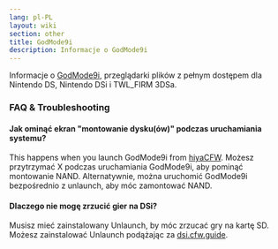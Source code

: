 ```yaml
---
lang: pl-PL
layout: wiki
section: other
title: GodMode9i
description: Informacje o GodMode9i
---
```


Informacje o [GodMode9i](https://github.com/DS-Homebrew/GodMode9i), przeglądarki plików z pełnym dostępem dla Nintendo DS, Nintendo DSi i TWL_FIRM 3DSa.

### FAQ & Troubleshooting

#### Jak ominąć ekran "montowanie dysku(ów)" podczas uruchamiania systemu?
This happens when you launch GodMode9i from [hiyaCFW](/hiyacfw). Możesz przytrzymać X podczas uruchamiania GodMode9i, aby pominąć montowanie NAND. Alternatywnie, można uruchomić GodMode9i bezpośrednio z unlaunch, aby móc zamontować NAND.

#### Dlaczego nie mogę zrzucić gier na DSi?
Musisz mieć zainstalowany Unlaunch, by móc zrzucać gry na kartę SD. Możesz zainstalować Unlaunch podążając za [dsi.cfw.guide](https://dsi.cfw.guide/).
